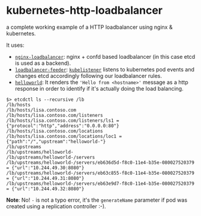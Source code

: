 # kubernetes-http-loadbalancer
a complete working example of a HTTP loadbalancer using nginx & kubernetes.

It uses:

* [`nginx-loadbalancer`](https://github.com/just-containers/nginx-loadbalancer): nginx + confd based loadbalancer (in this case etcd is used as a backend).
* [`loadbalancer-feeder`](https://github.com/just-containers/loadbalancer-feeder): [`kubelistener`]() listens to kubernetes pod events and changes etcd accordingly following our loadbalancer rules. 
* [`helloworld`](https://github.com/glerchundi/docker-helloworld): It renders the `'Hello from <hostname>'` message as a http response in order to identify if it's actually doing the load balancing.

```
$> etcdctl ls --recursive /lb
/lb/hosts
/lb/hosts/lisa.contoso.com
/lb/hosts/lisa.contoso.com/listeners
/lb/hosts/lisa.contoso.com/listeners/ls1 = {"protocol":"http","address":"0.0.0.0:80"}
/lb/hosts/lisa.contoso.com/locations 
/lb/hosts/lisa.contoso.com/locations/loc1 = {"path":"/","upstream":"helloworld-"}
/lb/upstreams
/lb/upstreams/helloworld-
/lb/upstreams/helloworld-/servers
/lb/upstreams/helloworld-/servers/eb636d5d-f8c0-11e4-b35e-080027520379 = {"url":"10.244.49.30:8080"}
/lb/upstreams/helloworld-/servers/eb63c855-f8c0-11e4-b35e-080027520379 = {"url":"10.244.49.31:8080"}
/lb/upstreams/helloworld-/servers/eb63e9d7-f8c0-11e4-b35e-080027520379 = {"url":"10.244.49.32:8080"}
```

**Note**: No! `-` is not a typo error, it's the `generateName` parameter if pod was created using a replication controller :-).
